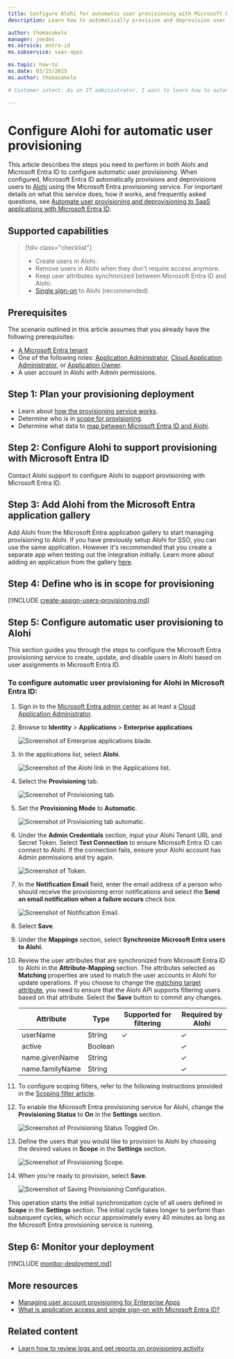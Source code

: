 ```yaml
---
title: Configure Alohi for automatic user provisioning with Microsoft Entra ID
description: Learn how to automatically provision and deprovision user accounts from Microsoft Entra ID to Alohi.

author: thomasakelo
manager: jeedes
ms.service: entra-id
ms.subservice: saas-apps

ms.topic: how-to
ms.date: 03/25/2025
ms.author: thomasakelo

# Customer intent: As an IT administrator, I want to learn how to automatically provision and deprovision user accounts from Microsoft Entra ID to Alohi so that I can streamline the user management process and ensure that users have the appropriate access to Alohi.

---
```


# Configure Alohi for automatic user provisioning

This article describes the steps you need to perform in both Alohi and Microsoft Entra ID to configure automatic user provisioning. When configured, Microsoft Entra ID automatically provisions and deprovisions users to [Alohi](https://www.alohi.com/) using the Microsoft Entra provisioning service. For important details on what this service does, how it works, and frequently asked questions, see [Automate user provisioning and deprovisioning to SaaS applications with Microsoft Entra ID](~/identity/app-provisioning/user-provisioning.md). 


## Supported capabilities
> [!div class="checklist"]
> * Create users in Alohi.
> * Remove users in Alohi when they don't require access anymore.
> * Keep user attributes synchronized between Microsoft Entra ID and Alohi.
> * [Single sign-on](alohi-tutorial.md) to Alohi (recommended).

## Prerequisites

The scenario outlined in this article assumes that you already have the following prerequisites:

* [A Microsoft Entra tenant](~/identity-platform/quickstart-create-new-tenant.md) 
* One of the following roles: [Application Administrator](/entra/identity/role-based-access-control/permissions-reference#application-administrator), [Cloud Application Administrator](/entra/identity/role-based-access-control/permissions-reference#cloud-application-administrator), or [Application Owner](/entra/fundamentals/users-default-permissions#owned-enterprise-applications).
* A user account in Alohi with Admin permissions.

## Step 1: Plan your provisioning deployment

* Learn about [how the provisioning service works](~/identity/app-provisioning/user-provisioning.md).
* Determine who is in [scope for provisioning](~/identity/app-provisioning/define-conditional-rules-for-provisioning-user-accounts.md).
* Determine what data to [map between Microsoft Entra ID and Alohi](~/identity/app-provisioning/customize-application-attributes.md).

## Step 2: Configure Alohi to support provisioning with Microsoft Entra ID

Contact Alohi support to configure Alohi to support provisioning with Microsoft Entra ID.

## Step 3: Add Alohi from the Microsoft Entra application gallery

Add Alohi from the Microsoft Entra application gallery to start managing provisioning to Alohi. If you have previously setup Alohi for SSO, you can use the same application. However it's recommended that you create a separate app when testing out the integration initially. Learn more about adding an application from the gallery [here](~/identity/enterprise-apps/add-application-portal.md). 

## Step 4: Define who is in scope for provisioning 

[!INCLUDE [create-assign-users-provisioning.md](~/identity/saas-apps/includes/create-assign-users-provisioning.md)]

## Step 5: Configure automatic user provisioning to Alohi 

This section guides you through the steps to configure the Microsoft Entra provisioning service to create, update, and disable users in Alohi based on user assignments in Microsoft Entra ID.

<a name='to-configure-automatic-user-provisioning-for-Alohi-in-azure-ad'></a>

### To configure automatic user provisioning for Alohi in Microsoft Entra ID:

1. Sign in to the [Microsoft Entra admin center](https://entra.microsoft.com) as at least a [Cloud Application Administrator](~/identity/role-based-access-control/permissions-reference.md#cloud-application-administrator).
1. Browse to **Identity** > **Applications** > **Enterprise applications**

	![Screenshot of Enterprise applications blade.](common/enterprise-applications.png)

1. In the applications list, select **Alohi**.

	![Screenshot of the Alohi link in the Applications list.](common/all-applications.png)

1. Select the **Provisioning** tab.

	![Screenshot of Provisioning tab.](common/provisioning.png)

1. Set the **Provisioning Mode** to **Automatic**.

	![Screenshot of Provisioning tab automatic.](common/provisioning-automatic.png)

1. Under the **Admin Credentials** section, input your Alohi Tenant URL and Secret Token. Select **Test Connection** to ensure Microsoft Entra ID can connect to Alohi. If the connection fails, ensure your Alohi account has Admin permissions and try again.

 	![Screenshot of Token.](common/provisioning-testconnection-tenanturltoken.png)

1. In the **Notification Email** field, enter the email address of a person who should receive the provisioning error notifications and select the **Send an email notification when a failure occurs** check box.

	![Screenshot of Notification Email.](common/provisioning-notification-email.png)

1. Select **Save**.

1. Under the **Mappings** section, select **Synchronize Microsoft Entra users to Alohi**.

1. Review the user attributes that are synchronized from Microsoft Entra ID to Alohi in the **Attribute-Mapping** section. The attributes selected as **Matching** properties are used to match the user accounts in Alohi for update operations. If you choose to change the [matching target attribute](~/identity/app-provisioning/customize-application-attributes.md), you need to ensure that the Alohi API supports filtering users based on that attribute. Select the **Save** button to commit any changes.

   |Attribute|Type|Supported for filtering|Required by Alohi|
   |---|---|---|---|
   |userName|String|&check;|&check;
   |active|Boolean||&check;
   |name.givenName|String||&check;
   |name.familyName|String||&check;

1. To configure scoping filters, refer to the following instructions provided in the [Scoping filter  article](~/identity/app-provisioning/define-conditional-rules-for-provisioning-user-accounts.md).

1. To enable the Microsoft Entra provisioning service for Alohi, change the **Provisioning Status** to **On** in the **Settings** section.

	![Screenshot of Provisioning Status Toggled On.](common/provisioning-toggle-on.png)

1. Define the users that you would like to provision to Alohi by choosing the desired values in **Scope** in the **Settings** section.

	![Screenshot of Provisioning Scope.](common/provisioning-scope.png)

1. When you're ready to provision, select **Save**.

	![Screenshot of Saving Provisioning Configuration.](common/provisioning-configuration-save.png)

This operation starts the initial synchronization cycle of all users defined in **Scope** in the **Settings** section. The initial cycle takes longer to perform than subsequent cycles, which occur approximately every 40 minutes as long as the Microsoft Entra provisioning service is running. 

## Step 6: Monitor your deployment

[!INCLUDE [monitor-deployment.md](~/identity/saas-apps/includes/monitor-deployment.md)]

## More resources

* [Managing user account provisioning for Enterprise Apps](~/identity/app-provisioning/configure-automatic-user-provisioning-portal.md)
* [What is application access and single sign-on with Microsoft Entra ID?](~/identity/enterprise-apps/what-is-single-sign-on.md)

## Related content

* [Learn how to review logs and get reports on provisioning activity](~/identity/app-provisioning/check-status-user-account-provisioning.md)
